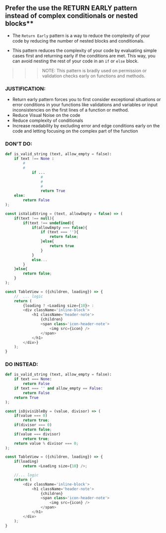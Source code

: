 ## Prefer the use the **RETURN EARLY** pattern instead of complex conditionals or nested blocks**

- The `Return Early` pattern is a way to reduce the complexity of your code by reducing the number of nested blocks and conditionals.

- This pattern reduces the complexity of your code by evaluating simple cases first and returning early if the conditions are met. This way, you can avoid nesting the rest of your code in an `if` or `else` block.

>>> NOTE: This pattern is bradly used on permission or validation checks early on functions and methods.

### **JUSTIFICATION:**

- Return early pattern forces you to first consider exceptional situations or error conditions in your functions like validations and variables or input inconsistencies on the first lines of a function or method.
- Reduce Visual Noise on the code
- Reduce complexity of conditionals
- Increase readability by excluding error and edge conditions early on the code and letting focusing on the complex part of the function


### **DON'T DO:**

```python
def is_valid_string (text, allow_empty = false):
	if text !== None :
        #
        #
            if ...
                #
                #
                #
                return True
    else:
	    return False
);

```

```javascript
const isValidString = (text, allowEmpty = false) => (
	if(text !== null){
		if(text !== undefined){
			if(allowEmpty === false){
				if (text === ''){
					return false;
				}else{
					return true
				}					
			}
			else...
		}
	}else{
		return false;
	}
);

const TableView = ({children, loading}) => {
	//	... logic
	return (
		{loading ? <Loading size={10}> :
	    <div className='inline-block'>
	        <h1 className='header-note'>
	            {children}
	            <span class='icon-header-note'>
	                <img src={icon} />
	            </span> 
	        </h1>
	    </div>}
	);
}
```


### **DO INSTEAD:**

```python
def is_valid_string (text, allow_empty = false):
	if text === None: 
		return False
	if text === '' and allow_empty == False: 
		return False
	return True
);
```

```javascript
const isDivisibleBy = (value, divisor) => (
	if(value === 0) 
		return true;
	if(divisor === 0) 
		return false;
	if(value === divisor) 
		return true;
	return value % divisor === 0;
);

const TableView = ({children, loading}) => {
	if(loading)
		return <Loading size={10} />;

	//... logic
	return (
	    <div className='inline-block'>
	        <h1 className='header-note'>
	            {children}
	            <span class='icon-header-note'>
	                <img src={icon} />
	            </span> 
	        </h1>
	    </div>
	);
}
```
